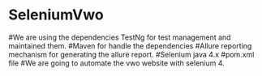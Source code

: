 # SeleniumVwo
#We are using the dependencies TestNg for test management and maintained them.
#Maven for handle the dependencies 
#Allure reporting mechanism for generating the allure report.
#Selenium java 4.x
#pom.xml file
#We are going to automate the vwo website with selenium 4.
